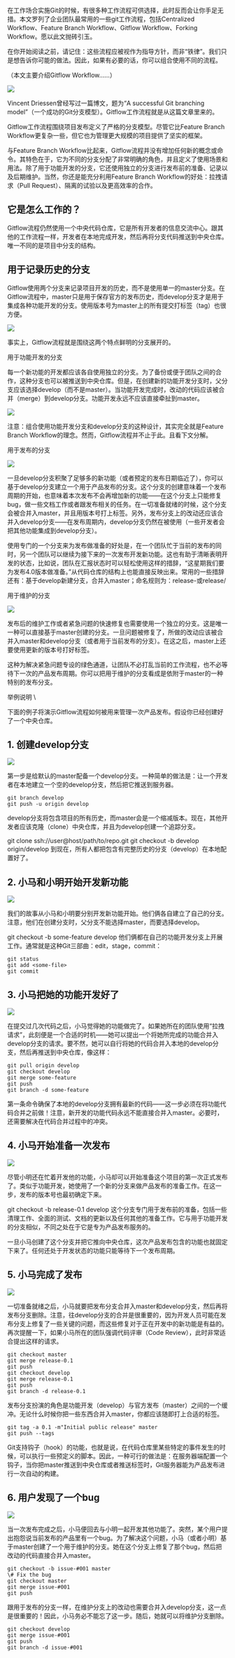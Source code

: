
在工作场合实施Git的时候，有很多种工作流程可供选择，此时反而会让你手足无措。本文罗列了企业团队最常用的一些git工作流程，包括Centralized Workflow、Feature Branch Workflow、Gitflow Workflow、Forking Workflow。愿以此文抛砖引玉。

在你开始阅读之前，请记住：这些流程应被视作为指导方针，而非“铁律”。我们只是想告诉你可能的做法。因此，如果有必要的话，你可以组合使用不同的流程。

（本文主要介绍Gitflow Workflow……）

![](/000-imgs/gitflow-info-1.png)

Vincent Driessen曾经写过一篇博文，题为“A successful Git branching model”（一个成功的Git分支模型）。Gitflow工作流程就是从这篇文章里来的。

Gitflow工作流程围绕项目发布定义了严格的分支模型。尽管它比Feature Branch Workflow更复杂一些，但它也为管理更大规模的项目提供了坚实的框架。

与Feature Branch Workflow比起来，Gitflow流程并没有增加任何新的概念或命令。其特色在于，它为不同的分支分配了非常明确的角色，并且定义了使用场景和用法。除了用于功能开发的分支，它还使用独立的分支进行发布前的准备、记录以及后期维护。当然，你还是能充分利用Feature Branch Workflow的好处：拉拽请求（Pull Request）、隔离的试验以及更高效率的合作。

## 它是怎么工作的？

Gitflow流程仍然使用一个中央代码仓库，它是所有开发者的信息交流中心。跟其他的工作流程一样，开发者在本地完成开发，然后再将分支代码推送到中央仓库。唯一不同的是项目中分支的结构。

## 用于记录历史的分支

Gitflow使用两个分支来记录项目开发的历史，而不是使用单一的master分支。在Gitflow流程中，master只是用于保存官方的发布历史，而develop分支才是用于集成各种功能开发的分支。使用版本号为master上的所有提交打标签（tag）也很方便。

![](/000-imgs/gitflow-info-2.png)

事实上，Gitflow流程就是围绕这两个特点鲜明的分支展开的。

用于功能开发的分支

每一个新功能的开发都应该各自使用独立的分支。为了备份或便于团队之间的合作，这种分支也可以被推送到中央仓库。但是，在创建新的功能开发分支时，父分支应该选择develop（而不是master）。当功能开发完成时，改动的代码应该被合并（merge）到develop分支。功能开发永远不应该直接牵扯到master。

![](/000-imgs/gitflow-info-3.png)

注意：组合使用功能开发分支和develop分支的这种设计，其实完全就是Feature Branch Workflow的理念。然而，Gitflow流程并不止于此。且看下文分解。

用于发布的分支

![](/000-imgs/gitflow-info-4.png)

一旦develop分支积聚了足够多的新功能（或者预定的发布日期临近了），你可以基于develop分支建立一个用于产品发布的分支。这个分支的创建意味着一个发布周期的开始，也意味着本次发布不会再增加新的功能——在这个分支上只能修复bug，做一些文档工作或者跟发布相关的任务。在一切准备就绪的时候，这个分支会被合并入master，并且用版本号打上标签。另外，发布分支上的改动还应该合并入develop分支——在发布周期内，develop分支仍然在被使用（一些开发者会把其他功能集成到develop分支）。

使用专门的一个分支来为发布做准备的好处是，在一个团队忙于当前的发布的同时，另一个团队可以继续为接下来的一次发布开发新功能。这也有助于清晰表明开发的状态，比如说，团队在汇报状态时可以轻松使用这样的措辞，“这星期我们要为发布4.0版本做准备。”从代码仓库的结构上也能直接反映出来。常用的一些措辞还有：基于develop新建分支，合并入master；命名规则为：release-或release/

用于维护的分支

![](/000-imgs/gitflow-info-5.png)

发布后的维护工作或者紧急问题的快速修复也需要使用一个独立的分支。这是唯一一种可以直接基于master创建的分支。一旦问题被修复了，所做的改动应该被合并入master和develop分支（或者用于当前发布的分支）。在这之后，master上还要使用更新的版本号打好标签。

这种为解决紧急问题专设的绿色通道，让团队不必打乱当前的工作流程，也不必等待下一次的产品发布周期。你可以把用于维护的分支看成是依附于master的一种特别的发布分支。

举例说明 \

下面的例子将演示Gitflow流程如何被用来管理一次产品发布。假设你已经创建好了一个中央仓库。

## 1. 创建develop分支

![](/000-imgs/gitflow-info-6.png)

第一步是给默认的master配备一个develop分支。一种简单的做法是：让一个开发者在本地建立一个空的develop分支，然后把它推送到服务器。
```
git branch develop
git push -u origin develop
```
develop分支将包含项目的所有历史，而master会是一个缩减版本。现在，其他开发者应该克隆（clone）中央仓库，并且为develop创建一个追踪分支。

git clone ssh://user@host/path/to/repo.git
git checkout -b develop origin/develop
到现在，所有人都把包含有完整历史的分支（develop）在本地配置好了。

## 2. 小马和小明开始开发新功能

![](/000-imgs/gitflow-info-7.png)

我们的故事从小马和小明要分别开发新功能开始。他们俩各自建立了自己的分支。注意，他们在创建分支时，父分支不能选择master，而要选择develop。

git checkout -b some-feature develop
他们俩都在自己的功能开发分支上开展工作。通常就是这种Git三部曲：edit，stage，commit：
```
git status
git add <some-file>
git commit
```

## 3. 小马把她的功能开发好了

![](/000-imgs/gitflow-info-8.png)

在提交过几次代码之后，小马觉得她的功能做完了。如果她所在的团队使用“拉拽请求”，此刻便是一个合适的时机——她可以提出一个将她所完成的功能合并入develop分支的请求。要不然，她可以自行将她的代码合并入本地的develop分支，然后再推送到中央仓库，像这样：
```
git pull origin develop
git checkout develop
git merge some-feature
git push
git branch -d some-feature
```
第一条命令确保了本地的develop分支拥有最新的代码——这一步必须在将功能代码合并之前做！注意，新开发的功能代码永远不能直接合并入master。必要时，还需要解决在代码合并过程中的冲突。

## 4. 小马开始准备一次发布

![](/000-imgs/gitflow-info-9.png)

尽管小明还在忙着开发他的功能，小马却可以开始准备这个项目的第一次正式发布了。类似于功能开发，她使用了一个新的分支来做产品发布的准备工作。在这一步，发布的版本号也最初确定下来。

git checkout -b release-0.1 develop
这个分支专门用于发布前的准备，包括一些清理工作、全面的测试、文档的更新以及任何其他的准备工作。它与用于功能开发的分支相似，不同之处在于它是专为产品发布服务的。

一旦小马创建了这个分支并把它推向中央仓库，这次产品发布包含的功能也就固定下来了。任何还处于开发状态的功能只能等待下一个发布周期。

## 5. 小马完成了发布

![](/000-imgs/gitflow-info-10.png)

一切准备就绪之后，小马就要把发布分支合并入master和develop分支，然后再将发布分支删除。注意，往develop分支的合并是很重要的，因为开发人员可能在发布分支上修复了一些关键的问题，而这些修复对于正在开发中的新功能是有益的。再次提醒一下，如果小马所在的团队强调代码评审（Code Review），此时非常适合提出这样的请求。
```
git checkout master
git merge release-0.1
git push
git checkout develop
git merge release-0.1
git push
git branch -d release-0.1
```
发布分支扮演的角色是功能开发（develop）与官方发布（master）之间的一个缓冲。无论什么时候你把一些东西合并入master，你都应该随即打上合适的标签。
```
git tag -a 0.1 -m"Initial public release" master
git push --tags
```
Git支持钩子（hook）的功能，也就是说，在代码仓库里某些特定的事件发生的时候，可以执行一些预定义的脚本。因此，一种可行的做法是：在服务器端配置一个钩子，当你把master推送到中央仓库或者推送标签时，Git服务器能为产品发布进行一次自动的构建。

## 6. 用户发现了一个bug

![](/000-imgs/gitflow-info-11.png)

当一次发布完成之后，小马便回去与小明一起开发其他功能了。突然，某个用户提出抱怨说当前发布的产品里有一个bug。为了解决这个问题，小马（或者小明）基于master创建了一个用于维护的分支。她在这个分支上修复了那个bug，然后把改动的代码直接合并入master。
```
git checkout -b issue-#001 master
\# Fix the bug
git checkout master
git merge issue-#001
git push
```
跟用于发布的分支一样，在维护分支上的改动也需要合并入develop分支，这一点是很重要的！因此，小马务必不能忘了这一步。随后，她就可以将维护分支删除。
```
git checkout develop
git merge issue-#001
git push
git branch -d issue-#001
````